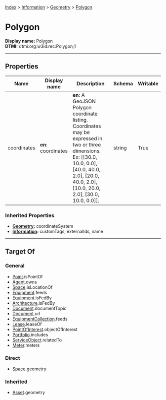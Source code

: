 [Index](../../index.md) > [Information](../Information.md) > [Geometry](Geometry.md) > [Polygon](#)
# Polygon

**Display name:** Polygon<br />
**DTMI:** dtmi:org:w3id:rec:Polygon;1

---

## Properties

|Name|Display name|Description|Schema|Writable|
|-|-|-|-|-|
|coordinates|**en**: coordinates|**en**: A GeoJSON Polygon coordinate listing. Coordinates may be expressed in two or three dimensions. Ex: [[30.0, 10.0, 0.0], [40.0, 40.0, 2.0], [20.0, 40.0, 2.0], [10.0, 20.0, 2.0], [30.0, 10.0, 0.0]].|string|True|
### Inherited Properties
* **[Geometry](Geometry.md):** coordinateSystem
* **[Information](../Information.md):** customTags, externalIds, name

---

## Target Of
### General
* [Point](../../Point/Point.md).isPointOf
* [Agent](../../Agent/Agent.md).owns
* [Space](../../Space/Space.md).isLocationOf
* [Equipment](../../Asset/Equipment/Equipment.md).feeds
* [Equipment](../../Asset/Equipment/Equipment.md).isFedBy
* [Architecture](../../Space/Architecture/Architecture.md).isFedBy
* [Document](../Document/Document.md).documentTopic
* [Document](../Document/Document.md).url
* [EquipmentCollection](../../Collection/Equipment-.md).feeds
* [Lease](../../Event/Lease.md).leaseOf
* [PointOfInterest](../PointOfInterest.md).objectOfInterest
* [Portfolio](../../Collection/Portfolio.md).includes
* [ServiceObject](../ServiceObject/ServiceObject.md).relatedTo
* [Meter](../../Asset/Equipment/Meter/Meter.md).meters
### Direct
* [Space](../../Space/Space.md).geometry
### Inherited
* [Asset](../../Asset/Asset.md).geometry
